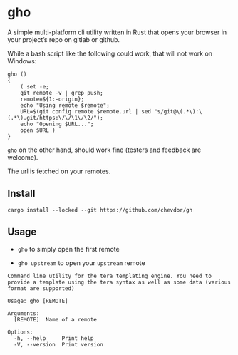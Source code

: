 # gho

A simple multi-platform cli utility written in Rust that opens your browser in your project’s repo on gitlab or github.

While a bash script like the following could work, that will not work on Windows:

    gho ()
    {
        ( set -e;
        git remote -v | grep push;
        remote=${1:-origin};
        echo "Using remote $remote";
        URL=$(git config remote.$remote.url | sed "s/git@\(.*\):\(.*\).git/https:\/\/\1\/\2/");
        echo "Opening $URL...";
        open $URL )
    }

`gho` on the other hand, should work fine (testers and feedback are welcome).

The url is fetched on your remotes.

## Install

    cargo install --locked --git https://github.com/chevdor/gh

## Usage

-   `gho` to simply open the first remote

-   `gho upstream` to open your `upstream` remote

<!-- -->

    Command line utility for the tera templating engine. You need to provide a template using the tera syntax as well as some data (various format are supported)

    Usage: gho [REMOTE]

    Arguments:
      [REMOTE]  Name of a remote

    Options:
      -h, --help     Print help
      -V, --version  Print version
